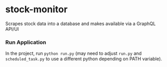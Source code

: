 # stock-monitor
Scrapes stock data into a database and makes available via a GraphQL API/UI

### Run Application
In the project, run `python run.py` (may need to adjust `run.py` and `scheduled_task.py` to use a different python depending on PATH variable).
